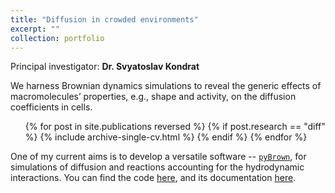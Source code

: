 ```yaml
---
title: "Diffusion in crowded environments"
excerpt: ""
collection: portfolio
---
```

Principal investigator: **Dr. Svyatoslav Kondrat**

We harness Brownian dynamics simulations to reveal the generic effects of macromolecules’ properties, e.g., shape and activity, on the diffusion coefficients in cells.

<ul>{% for post in site.publications reversed %}
  {% if post.research == "diff" %}
  {% include archive-single-cv.html %}
  {% endif %}
{% endfor %}</ul>

One of my current aims is to develop a versatile software -- [``pyBrown``](https://tskora.github.io/pyBrown), for simulations of diffusion and reactions accounting for the hydrodynamic interactions. You can find the code [here](https://github.com/tskora/pyBrown), and its documentation [here](https://tskora.github.io/pyBrown).